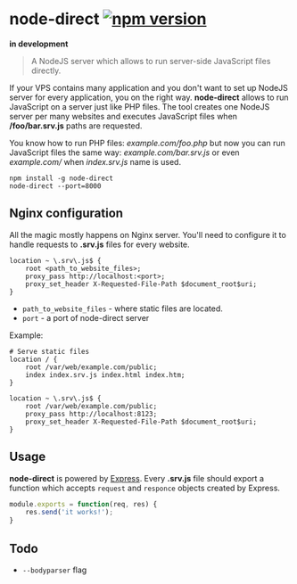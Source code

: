 # node-direct [![npm version](https://badge.fury.io/js/node-direct.svg)](https://badge.fury.io/js/node-direct)

**in development**

> A NodeJS server which allows to run server-side JavaScript files directly.

If your VPS contains many application and you don't want to set up NodeJS server for every application, you on the right way. **node-direct** allows to run JavaScript on a server just like PHP files. The tool creates one NodeJS server per many websites and executes JavaScript files when **/foo/bar.srv.js** paths are requested.

You know how to run PHP files: *example.com/foo.php* but now you can run JavaScript files the same way: *example.com/bar.srv.js* or even *example.com/* when *index.srv.js* name is used.

```
npm install -g node-direct
node-direct --port=8000
```


## Nginx configuration

All the magic mostly happens on Nginx server. You'll need to configure it to handle requests to **.srv.js** files for every website.

```
location ~ \.srv\.js$ {
    root <path_to_website_files>;
    proxy_pass http://localhost:<port>;
    proxy_set_header X-Requested-File-Path $document_root$uri;
}
```

- ``path_to_website_files`` - where static files are located.
- ``port`` - a port of node-direct server

Example:
```
# Serve static files
location / {
    root /var/web/example.com/public;
    index index.srv.js index.html index.htm;
}

location ~ \.srv\.js$ {
    root /var/web/example.com/public;
    proxy_pass http://localhost:8123;
    proxy_set_header X-Requested-File-Path $document_root$uri;
}
```

## Usage
**node-direct** is powered by [Express](http://expressjs.com/). Every **.srv.js** file should export a function which accepts ``request`` and ``responce`` objects created by Express.

```js
module.exports = function(req, res) {
    res.send('it works!');
}
```

## Todo
- ``--bodyparser`` flag
